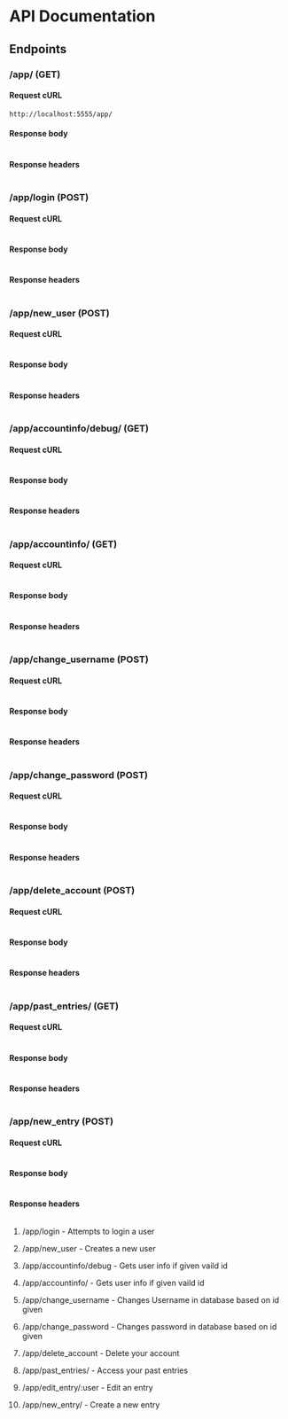 # API Documentation

## Endpoints

### /app/ (GET)
#### Request cURL

```
http://localhost:5555/app/
```

#### Response body

```

```

#### Response headers

```

```

### /app/login (POST)
#### Request cURL

```

```

#### Response body

```

```

#### Response headers

```

```

### /app/new_user (POST)
#### Request cURL

```

```

#### Response body

```

```

#### Response headers

```

```

### /app/accountinfo/debug/ (GET)
#### Request cURL

```

```

#### Response body

```

```

#### Response headers

```

```

### /app/accountinfo/ (GET)
#### Request cURL

```

```

#### Response body

```

```

#### Response headers

```

```

### /app/change_username (POST)
#### Request cURL

```

```

#### Response body

```

```

#### Response headers

```

```

### /app/change_password (POST)
#### Request cURL

```

```

#### Response body

```

```

#### Response headers

```

```

### /app/delete_account (POST)
#### Request cURL

```

```

#### Response body

```

```

#### Response headers

```

```

### /app/past_entries/ (GET)
#### Request cURL

```

```

#### Response body

```

```

#### Response headers

```

```

### /app/new_entry (POST)
#### Request cURL

```

```

#### Response body

```

```

#### Response headers

```

```

1. /app/login - Attempts to login a user

2. /app/new_user - Creates a new user
3. /app/accountinfo/debug - Gets user info if given vaild id
4. /app/accountinfo/ - Gets user info if given vaild id
5. /app/change_username - Changes Username in database based on id given
6. /app/change_password - Changes password in database based on id given
7. /app/delete_account - Delete your account 
8. /app/past_entries/ - Access your past entries 
9. /app/edit_entry/:user - Edit an entry 
10. /app/new_entry/ - Create a new entry 
